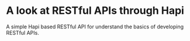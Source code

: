 # A look at RESTful APIs through Hapi

A simple Hapi based RESTful API for understand the basics of developing RESTful APIs.
